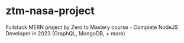 # ztm-nasa-project
Fullstack MERN project by Zero to Mastery course - Complete NodeJS Developer in 2023 (GraphQL, MongoDB, + more)
